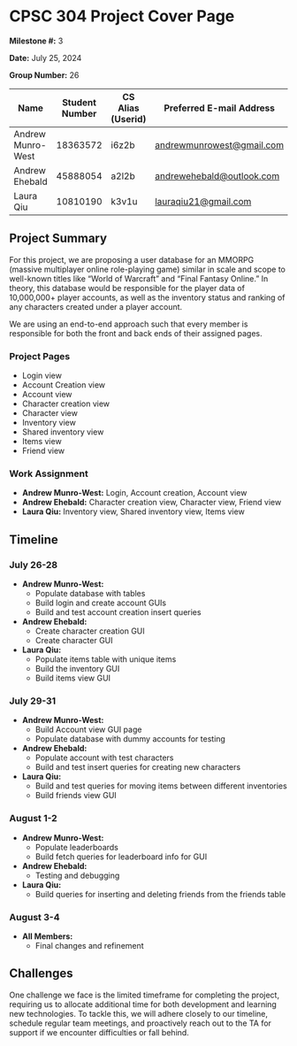 # CPSC 304 Project Cover Page

**Milestone #:** 3

**Date:** July 25, 2024

**Group Number:** 26

| Name              | Student Number | CS Alias (Userid) | Preferred E-mail Address      |
|-------------------|----------------|-------------------|-------------------------------|
| Andrew Munro-West | 18363572       | i6z2b             | andrewmunrowest@gmail.com     |
| Andrew Ehebald    | 45888054       | a2l2b             | andrewehebald@outlook.com     |
| Laura Qiu         | 10810190       | k3v1u             | lauraqiu21@gmail.com          |

## Project Summary

For this project, we are proposing a user database for an MMORPG (massive multiplayer online role-playing game) similar in scale and scope to well-known titles like “World of Warcraft” and “Final Fantasy Online.” In theory, this database would be responsible for the player data of 10,000,000+ player accounts, as well as the inventory status and ranking of any characters created under a player account.

We are using an end-to-end approach such that every member is responsible for both the front and back ends of their assigned pages.

### Project Pages
- Login view
- Account Creation view
- Account view
- Character creation view
- Character view
- Inventory view
- Shared inventory view
- Items view
- Friend view

### Work Assignment
- **Andrew Munro-West:** Login, Account creation, Account view
- **Andrew Ehebald:** Character creation view, Character view, Friend view
- **Laura Qiu:** Inventory view, Shared inventory view, Items view

## Timeline

### July 26-28
- **Andrew Munro-West:**
  - Populate database with tables
  - Build login and create account GUIs
  - Build and test account creation insert queries
- **Andrew Ehebald:**
  - Create character creation GUI
  - Create character GUI
- **Laura Qiu:**
  - Populate items table with unique items
  - Build the inventory GUI
  - Build items view GUI

### July 29-31
- **Andrew Munro-West:**
  - Build Account view GUI page
  - Populate database with dummy accounts for testing
- **Andrew Ehebald:**
  - Populate account with test characters
  - Build and test insert queries for creating new characters
- **Laura Qiu:**
  - Build and test queries for moving items between different inventories
  - Build friends view GUI

### August 1-2
- **Andrew Munro-West:**
  - Populate leaderboards
  - Build fetch queries for leaderboard info for GUI
- **Andrew Ehebald:**
  - Testing and debugging
- **Laura Qiu:**
  - Build queries for inserting and deleting friends from the friends table

### August 3-4
- **All Members:**
  - Final changes and refinement

## Challenges

One challenge we face is the limited timeframe for completing the project, requiring us to allocate additional time for both development and learning new technologies. To tackle this, we will adhere closely to our timeline, schedule regular team meetings, and proactively reach out to the TA for support if we encounter difficulties or fall behind.
